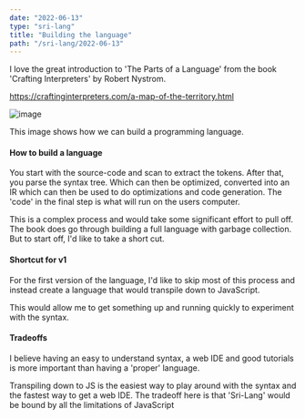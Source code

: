 ```yaml
---
date: "2022-06-13"
type: "sri-lang"
title: "Building the language"
path: "/sri-lang/2022-06-13"
---
```


I love the great introduction to 'The Parts of a Language' from the book 'Crafting Interpreters' by Robert Nystrom. 

https://craftinginterpreters.com/a-map-of-the-territory.html

![image](https://craftinginterpreters.com/image/a-map-of-the-territory/mountain.png)

This image shows how we can build a programming language.

#### How to build a language

You start with the source-code and scan to extract the tokens. After that, you parse the syntax tree. Which can then be optimized, converted into an IR which can then be used to do optimizations and code generation. The 'code' in the final step is what will run on the users computer. 

This is a complex process and would take some significant effort to pull off. The book does go through building a full language with garbage collection. But to start off, I'd like to take a short cut.


#### Shortcut for v1

For the first version of the language, I'd like to skip most of this process and instead create a language that would transpile down to JavaScript. 

This would allow me to get something up and running quickly to experiment with the syntax. 

#### Tradeoffs

I believe having an easy to understand syntax, a web IDE and good tutorials is more important than having a 'proper' language.

Transpiling down to JS is the easiest way to play around with the syntax and the fastest way to get a web IDE. The tradeoff here is that 'Sri-Lang' would be bound by all the limitations of JavaScript